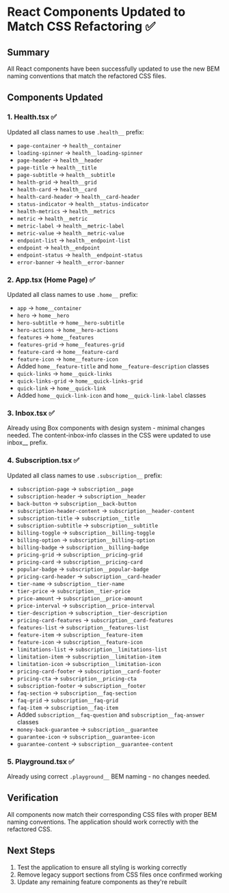 # React Components Updated to Match CSS Refactoring ✅

## Summary
All React components have been successfully updated to use the new BEM naming conventions that match the refactored CSS files.

## Components Updated

### 1. Health.tsx ✅
Updated all class names to use `.health__` prefix:
- `page-container` → `health__container`
- `loading-spinner` → `health__loading-spinner`
- `page-header` → `health__header`
- `page-title` → `health__title`
- `page-subtitle` → `health__subtitle`
- `health-grid` → `health__grid`
- `health-card` → `health__card`
- `health-card-header` → `health__card-header`
- `status-indicator` → `health__status-indicator`
- `health-metrics` → `health__metrics`
- `metric` → `health__metric`
- `metric-label` → `health__metric-label`
- `metric-value` → `health__metric-value`
- `endpoint-list` → `health__endpoint-list`
- `endpoint` → `health__endpoint`
- `endpoint-status` → `health__endpoint-status`
- `error-banner` → `health__error-banner`

### 2. App.tsx (Home Page) ✅
Updated all class names to use `.home__` prefix:
- `app` → `home__container`
- `hero` → `home__hero`
- `hero-subtitle` → `home__hero-subtitle`
- `hero-actions` → `home__hero-actions`
- `features` → `home__features`
- `features-grid` → `home__features-grid`
- `feature-card` → `home__feature-card`
- `feature-icon` → `home__feature-icon`
- Added `home__feature-title` and `home__feature-description` classes
- `quick-links` → `home__quick-links`
- `quick-links-grid` → `home__quick-links-grid`
- `quick-link` → `home__quick-link`
- Added `home__quick-link-icon` and `home__quick-link-label` classes

### 3. Inbox.tsx ✅
Already using Box components with design system - minimal changes needed.
The content-inbox-info classes in the CSS were updated to use inbox__ prefix.

### 4. Subscription.tsx ✅
Updated all class names to use `.subscription__` prefix:
- `subscription-page` → `subscription__page`
- `subscription-header` → `subscription__header`
- `back-button` → `subscription__back-button`
- `subscription-header-content` → `subscription__header-content`
- `subscription-title` → `subscription__title`
- `subscription-subtitle` → `subscription__subtitle`
- `billing-toggle` → `subscription__billing-toggle`
- `billing-option` → `subscription__billing-option`
- `billing-badge` → `subscription__billing-badge`
- `pricing-grid` → `subscription__pricing-grid`
- `pricing-card` → `subscription__pricing-card`
- `popular-badge` → `subscription__popular-badge`
- `pricing-card-header` → `subscription__card-header`
- `tier-name` → `subscription__tier-name`
- `tier-price` → `subscription__tier-price`
- `price-amount` → `subscription__price-amount`
- `price-interval` → `subscription__price-interval`
- `tier-description` → `subscription__tier-description`
- `pricing-card-features` → `subscription__card-features`
- `features-list` → `subscription__features-list`
- `feature-item` → `subscription__feature-item`
- `feature-icon` → `subscription__feature-icon`
- `limitations-list` → `subscription__limitations-list`
- `limitation-item` → `subscription__limitation-item`
- `limitation-icon` → `subscription__limitation-icon`
- `pricing-card-footer` → `subscription__card-footer`
- `pricing-cta` → `subscription__pricing-cta`
- `subscription-footer` → `subscription__footer`
- `faq-section` → `subscription__faq-section`
- `faq-grid` → `subscription__faq-grid`
- `faq-item` → `subscription__faq-item`
- Added `subscription__faq-question` and `subscription__faq-answer` classes
- `money-back-guarantee` → `subscription__guarantee`
- `guarantee-icon` → `subscription__guarantee-icon`
- `guarantee-content` → `subscription__guarantee-content`

### 5. Playground.tsx ✅
Already using correct `.playground__` BEM naming - no changes needed.

## Verification
All components now match their corresponding CSS files with proper BEM naming conventions. The application should work correctly with the refactored CSS.

## Next Steps
1. Test the application to ensure all styling is working correctly
2. Remove legacy support sections from CSS files once confirmed working
3. Update any remaining feature components as they're rebuilt